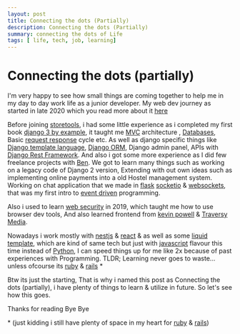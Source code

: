 ```yaml
---
layout: post
title: Connecting the dots (Partially)
description: Connecting the dots (Partially)
summary: connecting the dots of Life
tags: [ life, tech, job, learning]
---
```


# Connecting the dots (partially)
I'm very happy to see how small things are coming together to help me in my day to day work life as a junior developer. My web dev journey as started in late 2020 which you read more about it [here](https://t4p4n.github.io/about/)

Before joining [storetools](https://storetools.io/), i had some little experience as i completed my first book [django 3 by example](https://www.packtpub.com/product/django-4-by-example-fourth-edition/9781801813051), it taught me [MVC](https://en.wikipedia.org/wiki/Model%E2%80%93view%E2%80%93controller) architecture , [Databases](https://en.wikipedia.org/wiki/Database), Basic [request response](https://en.wikipedia.org/wiki/Request%E2%80%93response) cycle etc.  As well as django specific things like [Django template language](https://docs.djangoproject.com/en/4.1/ref/templates/language/), [Django ORM](https://docs.djangoproject.com/en/4.1/topics/db/queries/), Django admin panel, APIs with [Django Rest Framework](https://www.django-rest-framework.org/). And also i got some more experience as I did few freelance projects with [Ben](https://b3nsh4.com). We got to learn many things such as working on a legacy code of Django 2 version, Extending with out own ideas such as implementing online payments into a old Hostel management system. Working on chat application that we made in [flask](https://flask.palletsprojects.com/en/2.2.x/) [socketio](https://socket.io/) & [websockets](https://en.wikipedia.org/wiki/WebSocket), that was my first intro to [event driven](https://en.wikipedia.org/wiki/Event-driven_architecture) programming. 

Also i used to learn [web security](https://owasp.org/) in 2019, which taught me how to use browser dev tools, And also learned frontend from [kevin powell](https://www.kevinpowell.co/) &  [Traversy Media](https://www.traversymedia.com/).

Nowadays i work mostly with [nestjs](https://nestjs.com/) & [react](https://reactjs.org/) & as well as some [liquid template](https://shopify.github.io/liquid/), 
which are kind of same tech but just with [javascript](https://developer.mozilla.org/en-US/docs/Web/JavaScript) flavour this time instead of [Python](https://www.python.org/), I can speed things up for me like 2x because of past experiences with Programming. TLDR; Learning never goes to waste... unless ofcourse its [ruby](https://www.ruby-lang.org/en/) & [rails](https://rubyonrails.org/) *





Btw its just the starting, That is why i named this post as Connecting the dots (partially), i have plenty of things to learn & utilize in future. So let's see how this goes.


Thanks for reading 
Bye Bye

\* (just kidding i still have plenty of space in my heart for  [ruby](https://www.ruby-lang.org/en/) & [rails](https://rubyonrails.org/))

